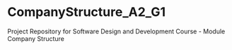 # CompanyStructure_A2_G1
Project Repository for Software Design and Development Course - Module Company Structure
